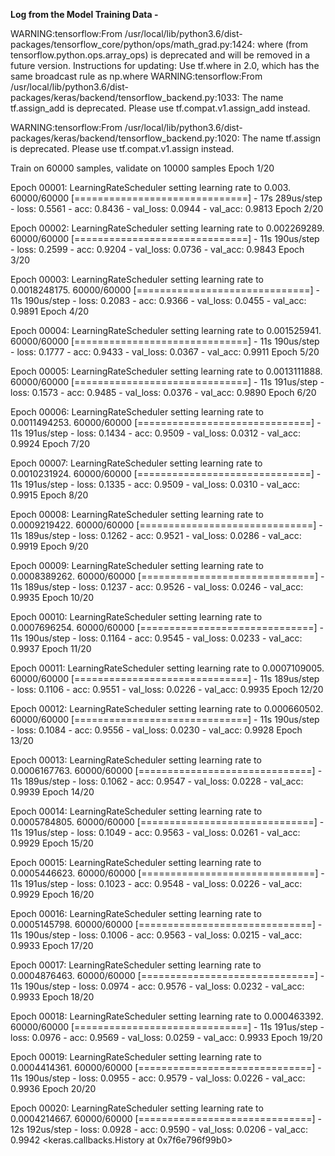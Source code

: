 <b>Log from the Model Training Data - </b>

WARNING:tensorflow:From /usr/local/lib/python3.6/dist-packages/tensorflow_core/python/ops/math_grad.py:1424: where (from tensorflow.python.ops.array_ops) is deprecated and will be removed in a future version.
Instructions for updating:
Use tf.where in 2.0, which has the same broadcast rule as np.where
WARNING:tensorflow:From /usr/local/lib/python3.6/dist-packages/keras/backend/tensorflow_backend.py:1033: The name tf.assign_add is deprecated. Please use tf.compat.v1.assign_add instead.

WARNING:tensorflow:From /usr/local/lib/python3.6/dist-packages/keras/backend/tensorflow_backend.py:1020: The name tf.assign is deprecated. Please use tf.compat.v1.assign instead.

Train on 60000 samples, validate on 10000 samples
Epoch 1/20

Epoch 00001: LearningRateScheduler setting learning rate to 0.003.
60000/60000 [==============================] - 17s 289us/step - loss: 0.5561 - acc: 0.8436 - val_loss: 0.0944 - val_acc: 0.9813
Epoch 2/20

Epoch 00002: LearningRateScheduler setting learning rate to 0.002269289.
60000/60000 [==============================] - 11s 190us/step - loss: 0.2599 - acc: 0.9204 - val_loss: 0.0736 - val_acc: 0.9843
Epoch 3/20

Epoch 00003: LearningRateScheduler setting learning rate to 0.0018248175.
60000/60000 [==============================] - 11s 190us/step - loss: 0.2083 - acc: 0.9366 - val_loss: 0.0455 - val_acc: 0.9891
Epoch 4/20

Epoch 00004: LearningRateScheduler setting learning rate to 0.001525941.
60000/60000 [==============================] - 11s 190us/step - loss: 0.1777 - acc: 0.9433 - val_loss: 0.0367 - val_acc: 0.9911
Epoch 5/20

Epoch 00005: LearningRateScheduler setting learning rate to 0.0013111888.
60000/60000 [==============================] - 11s 191us/step - loss: 0.1573 - acc: 0.9485 - val_loss: 0.0376 - val_acc: 0.9890
Epoch 6/20

Epoch 00006: LearningRateScheduler setting learning rate to 0.0011494253.
60000/60000 [==============================] - 11s 191us/step - loss: 0.1434 - acc: 0.9509 - val_loss: 0.0312 - val_acc: 0.9924
Epoch 7/20

Epoch 00007: LearningRateScheduler setting learning rate to 0.0010231924.
60000/60000 [==============================] - 11s 191us/step - loss: 0.1335 - acc: 0.9509 - val_loss: 0.0310 - val_acc: 0.9915
Epoch 8/20

Epoch 00008: LearningRateScheduler setting learning rate to 0.0009219422.
60000/60000 [==============================] - 11s 189us/step - loss: 0.1262 - acc: 0.9521 - val_loss: 0.0286 - val_acc: 0.9919
Epoch 9/20

Epoch 00009: LearningRateScheduler setting learning rate to 0.0008389262.
60000/60000 [==============================] - 11s 189us/step - loss: 0.1237 - acc: 0.9526 - val_loss: 0.0246 - val_acc: 0.9935
Epoch 10/20

Epoch 00010: LearningRateScheduler setting learning rate to 0.0007696254.
60000/60000 [==============================] - 11s 190us/step - loss: 0.1164 - acc: 0.9545 - val_loss: 0.0233 - val_acc: 0.9937
Epoch 11/20

Epoch 00011: LearningRateScheduler setting learning rate to 0.0007109005.
60000/60000 [==============================] - 11s 189us/step - loss: 0.1106 - acc: 0.9551 - val_loss: 0.0226 - val_acc: 0.9935
Epoch 12/20

Epoch 00012: LearningRateScheduler setting learning rate to 0.000660502.
60000/60000 [==============================] - 11s 190us/step - loss: 0.1084 - acc: 0.9556 - val_loss: 0.0230 - val_acc: 0.9928
Epoch 13/20

Epoch 00013: LearningRateScheduler setting learning rate to 0.0006167763.
60000/60000 [==============================] - 11s 189us/step - loss: 0.1062 - acc: 0.9547 - val_loss: 0.0228 - val_acc: 0.9939
Epoch 14/20

Epoch 00014: LearningRateScheduler setting learning rate to 0.0005784805.
60000/60000 [==============================] - 11s 191us/step - loss: 0.1049 - acc: 0.9563 - val_loss: 0.0261 - val_acc: 0.9929
Epoch 15/20

Epoch 00015: LearningRateScheduler setting learning rate to 0.0005446623.
60000/60000 [==============================] - 11s 191us/step - loss: 0.1023 - acc: 0.9548 - val_loss: 0.0226 - val_acc: 0.9929
Epoch 16/20

Epoch 00016: LearningRateScheduler setting learning rate to 0.0005145798.
60000/60000 [==============================] - 11s 190us/step - loss: 0.1006 - acc: 0.9563 - val_loss: 0.0215 - val_acc: 0.9933
Epoch 17/20

Epoch 00017: LearningRateScheduler setting learning rate to 0.0004876463.
60000/60000 [==============================] - 11s 190us/step - loss: 0.0974 - acc: 0.9576 - val_loss: 0.0232 - val_acc: 0.9933
Epoch 18/20

Epoch 00018: LearningRateScheduler setting learning rate to 0.000463392.
60000/60000 [==============================] - 11s 191us/step - loss: 0.0976 - acc: 0.9569 - val_loss: 0.0259 - val_acc: 0.9933
Epoch 19/20

Epoch 00019: LearningRateScheduler setting learning rate to 0.0004414361.
60000/60000 [==============================] - 11s 190us/step - loss: 0.0955 - acc: 0.9579 - val_loss: 0.0226 - val_acc: 0.9936
Epoch 20/20

Epoch 00020: LearningRateScheduler setting learning rate to 0.0004214667.
60000/60000 [==============================] - 12s 192us/step - loss: 0.0928 - acc: 0.9590 - val_loss: 0.0206 - val_acc: 0.9942
<keras.callbacks.History at 0x7f6e796f99b0>
